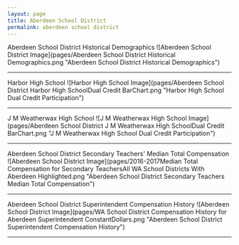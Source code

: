 ```yaml
---
layout: page
title: Aberdeen School District
permalink: aberdeen school district
---
```



Aberdeen School District Historical Demographics
![Aberdeen School District Image](pages/Aberdeen School District Historical Demographics.png "Aberdeen School District Historical Demographics")

___

Harbor High School
![Harbor High School Image](pages/Aberdeen School District Harbor High SchoolDual Credit BarChart.png "Harbor High School Dual Credit Participation")

___

J M Weatherwax High School
![J M Weatherwax High School Image](pages/Aberdeen School District J M Weatherwax High SchoolDual Credit BarChart.png "J M Weatherwax High School Dual Credit Participation")

___

Aberdeen School District Secondary Teachers' Median Total Compensation
![Aberdeen School District Image](pages/2016-2017Median Total Compensation for Secondary TeachersAll WA School Districts With Aberdeen Highlighted.png "Aberdeen School District Secondary Teachers Median Total Compensation")

___

Aberdeen School District Superintendent Compensation History
![Aberdeen School District Image](pages/WA School District Compensation History for Aberdeen Superintendent ConstantDollars.png "Aberdeen School District Superintendent Compensation History")

___

